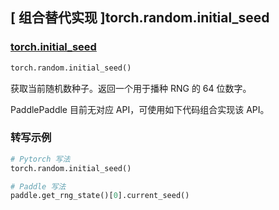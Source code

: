 ## [ 组合替代实现 ]torch.random.initial_seed

### [torch.initial_seed](https://pytorch.org/docs/stable/random.html#torch.random.initial_seed)

```python
torch.random.initial_seed()
```

获取当前随机数种子。返回一个用于播种 RNG 的 64 位数字。

PaddlePaddle 目前无对应 API，可使用如下代码组合实现该 API。

### 转写示例

```python
# Pytorch 写法
torch.random.initial_seed()

# Paddle 写法
paddle.get_rng_state()[0].current_seed()
```
